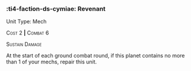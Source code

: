 ### :ti4-faction-ds-cymiae: **Revenant**

Unit Type: Mech 

<span style="font-variant:small-caps;">Cost</span> 2 __|__ <span style="font-variant:small-caps;">Combat</span> 6

<span style="font-variant:small-caps;">Sustain Damage</span>

At the start of each ground combat round, if this planet contains no more than 1 of your mechs, repair this unit.
